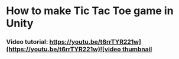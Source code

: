 # How to make Tic Tac Toe game in Unity

### Video tutorial: [https://youtu.be/t6rrTYR221w](https://youtu.be/t6rrTYR221w)![video thumbnail](https://img.youtube.com/vi/t6rrTYR221w/0.jpg)
